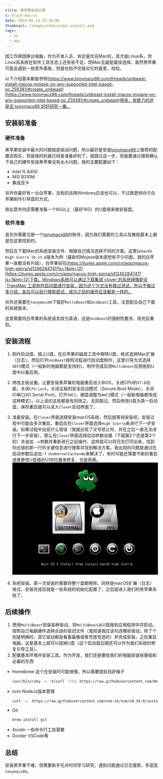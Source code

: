```yaml
---
title: 黑苹果安装记录
s: black-mac-os
date: 2019-05-14 23:10:00
thumbnail: /images/others/mac-install.png
tags:
  - os
  - mac
---
```

因工作原因换台电脑，作为开发人员，肯定是优先Mac的，其次是Linux系，但Linux系系统在软件工具生态上还有些不足，而Mac无疑是最佳选择。虽然黑苹果可能会遇到一些意外事故，但是也挡不住我对它的喜爱，哈哈。

以下介绍基本都是参照[https://www.tonymacx86.com/threads/unibeast-install-macos-mojave-on-any-supported-intel-based-pc.259381/#create_unibeast](https://www.tonymacx86.com/threads/unibeast-install-macos-mojave-on-any-supported-intel-based-pc.259381/#create_unibeast)得来，有能力的还是去`tonymacx86`好好研究一番。

## 安装前准备

### 硬件准备

黑苹果安装中最大的问题就是驱动问题，所以最好是安装[tonymacx86](https://www.tonymacx86.com/buyersguide/building-a-customac-hackintosh-the-ultimate-buyers-guide/)上推荐的配置去购买，但是我的机器已经是准备好的了，就跳过这一步，但是要通过搜索确认下自己的硬件安装黑苹果没有太大问题。我的主要配置如下：
- Intel I5 8400
- MSI B310M
- 集成显卡

另外你最好有一台白苹果，没有的话用Windows应该也可以，不过我更倾向于白苹果制作引导盘的方式。

除此意外你还需要准备一个8G以上（最好16G）的U盘用来做安装盘。

### 软件准备

首先你需要注册一个[tonymacx86](https://www.tonymacx86.com/)的账号，因为我们需要的工具以及教程基本上都是在这里找到的。

然后在下载Mac的系统安装文件，根据自己情况选择不同的方案。这里以`macOS High Sierra 10.13.6`版本为例（最新的Mojave版本感觉有不少问题，我的白苹果一直都没有升级），白苹果前往[https://itunes.apple.com/cn/app/macos-high-sierra/id1246284741?ls=1&mt=12](https://itunes.apple.com/cn/app/macos-high-sierra/id1246284741?ls=1&mt=12)下载。Windows系统可以通过下载集成`clover`的系统镜像配合`TransMac`工具制作启动盘进行安装，因为这个方式没有做过测试，所以不做过多介绍，各位可以自行搜索尝试，成功之后的操作应该都是一样的。

另外还需要在`tonymacx86`下载好`MultiBeast`和`UniBeast`工具，注意配合自己下载的系统版本。

这里需要将白苹果的系统语言改为英语，这是`UniBeast`的强制性要求，改完后重启。

## 安装流程

1. 制作启动盘。插上U盘，在白苹果的磁盘工具中擦除U盘，格式选择Mac扩展（日志）。然后打开`UniBeast`按照流程进行启动盘制作，这里引导方式选择`UEFI`模式（一般新的电脑都是支持的）。制作完成后将`MultiBeast`应用拖到U盘中以备后用。
2. 修改主板设置。让要安装黑苹果的电脑重启进入BIOS，关闭CPU的`VT-D`功能，关闭`CFG-Lock`，关闭主板的安全启动模式（Secure Boot Mode），关闭IO串口(IO Serial Port)，打开`XHCI`，硬盘调整为`AHCI`模式（一般新电脑都改成这种模式）。以上说的这些都是有则改之，无则跳过。然后修改U盘为第一启动盘，保存重启就可以进入`Clover`启动界面了。
3. 准备安装。在`Clover`界面选择安装macOS系统，然后就等待安装吧，安装过程中可能会多次重启，重启后在`Clover`界面选择`High Sierra`来进行下一步安装。如果过程中出现什么错误（我就出现了叉号禁止符，并在之后一直无法进行下一步安装），那么在`Clover`界面选择启动参数设置（下面第2个还是第3个的）并追加` -v`参数并重新进行之前操作，这样就可以将日志打印出来，找到你出错的那一行的关键信息进行搜索并找到解决方案。我出现的问题是通过在启动参数后追加`-f UseKernelCache=No`来解决了，有时可能还需要不断的重启或者更改U盘插的USB位置来修复，也是奇葩。
![](/images/others/clover-mac.png)

4. 系统安装。第一次安装时需要将整个盘都擦除，同样是macOS扩展（日志）格式，安装完成后就是一些系统的初始化配置了，之后就进入我们的黑苹果系统了。

## 后续操作
1. 使用`MultiBeast`安装各种驱动。将`MultiBeast`从U盘拖到应用程序中并启动，按照自己电脑硬件选择合适的驱动文件（鬼知道我应该勾选哪些驱动，除了个别是明确的，其它驱动都是看着最像或者凭感觉选的）并完成安装，之后重启电脑，这是基本上就可以拔掉U盘（这个启动盘后期还可以作为我们系统的修复引导工具）。
2. 配置基本环境并安装工具。作为开发，我们还是要给我们的电脑安装些基础和必备的东西
  - Homebrew 这个在安装时可能很慢，所以需要提前找好梯子
    ```sh
    /usr/bin/ruby -e "$(curl -fsSL https://raw.githubusercontent.com/Homebrew/install/master/install)"
    ```
  - nvm NodeJs版本管理
    ```sh
    curl -o- https://raw.githubusercontent.com/nvm-sh/nvm/v0.34.0/install.sh | bash
    ```
  - Git
    ```sh
    brew install git
    ```
  - Xcode 一些命令行工具需要
  - Docker VSCode等

## 总结
安装黑苹果不难，但需要新手花点时间学习研究，遇到问题通过日志搜索，多逛逛`tonymacx86`。
